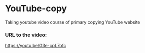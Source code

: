 # YouTube-copy
Taking youtube video course of primary copying YouTube website
### URL to the video:
https://youtu.be/G3e-cpL7ofc
